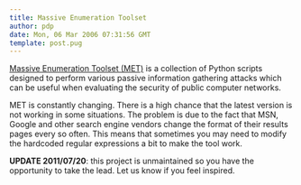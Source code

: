 ```yaml
---
title: Massive Enumeration Toolset
author: pdp
date: Mon, 06 Mar 2006 07:31:56 GMT
template: post.pug
---
```


[Massive Enumeration Toolset (MET)](http://code.google.com/p/massive-enumeration-toolset/) is a collection of Python scripts designed to perform various passive information gathering attacks which can be useful when evaluating the security of public computer networks.

MET is constantly changing. There is a high chance that the latest version is not working in some situations. The problem is due to the fact that MSN, Google and other search engine vendors change the format of their results pages every so often. This means that sometimes you may need to modify the hardcoded regular expressions a bit to make the tool work.

**UPDATE 2011/07/20**: this project is unmaintained so you have the opportunity to take the lead. Let us know if you feel inspired.
